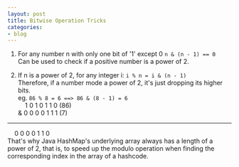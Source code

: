 ```yaml
---
layout: post
title: Bitwise Operation Tricks
categories:
- blog
---
```


1. For any number n with only one bit of '1' except 0
`n & (n - 1) == 0`  
Can be used to check if a positive number is a power of 2.

2. If n is a power of 2, for any integer i: `i % n = i & (n - 1)`   
Therefore, if a number mode a power of 2, it's just dropping its higher bits.  
eg. `86 % 8 = 6 ==> 86 & (8 - 1) = 6`    
&nbsp; &nbsp; 1 0 1 0 1 1 0  (86)    
& 0 0 0 0 1 1 1  (7)    
------------------------     
&nbsp; &nbsp; 0 0 0 0 1 1 0    
That's why Java HashMap's underlying array always has a length of a power of 2, that is, to speed up the modulo operation when finding the corresponding index in the array of a hashcode.   
